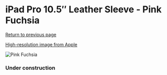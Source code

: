 # iPad Pro 10.5″ Leather Sleeve - Pink Fuchsia

[Return to previous page](/ipad_pro105)

[High-resolution image from Apple](https://store.storeimages.cdn-apple.com/8756/as-images.apple.com/is/MR5P2?wid=4500&hei=4500&fmt=png)

<div style="width: 384px"><img src="/everyphone/MR5P2.png" alt="Pink Fuchsia"></div>

### Under construction
